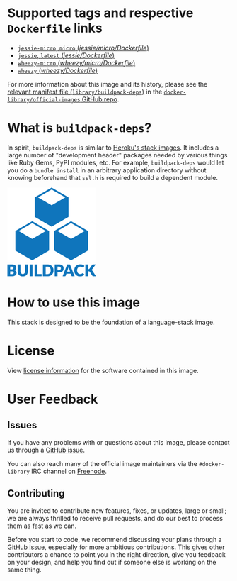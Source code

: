 # Supported tags and respective `Dockerfile` links

- [`jessie-micro`, `micro` (*jessie/micro/Dockerfile*)](https://github.com/docker-library/docker-buildpack-deps/blob/fc4bb937881466a88e408f660ce4d8ad18c11bad/jessie/micro/Dockerfile)
- [`jessie`, `latest` (*jessie/Dockerfile*)](https://github.com/docker-library/docker-buildpack-deps/blob/fc4bb937881466a88e408f660ce4d8ad18c11bad/jessie/Dockerfile)
- [`wheezy-micro` (*wheezy/micro/Dockerfile*)](https://github.com/docker-library/docker-buildpack-deps/blob/fc4bb937881466a88e408f660ce4d8ad18c11bad/wheezy/micro/Dockerfile)
- [`wheezy` (*wheezy/Dockerfile*)](https://github.com/docker-library/docker-buildpack-deps/blob/fc4bb937881466a88e408f660ce4d8ad18c11bad/wheezy/Dockerfile)

For more information about this image and its history, please see the [relevant
manifest file
(`library/buildpack-deps`)](https://github.com/docker-library/official-images/blob/master/library/buildpack-deps)
in the [`docker-library/official-images` GitHub
repo](https://github.com/docker-library/official-images).

# What is `buildpack-deps`?

In spirit, `buildpack-deps` is similar to [Heroku's stack
images](https://github.com/heroku/stack-images/blob/master/bin/cedar.sh). It
includes a large number of "development header" packages needed by various
things like Ruby Gems, PyPI modules, etc. For example, `buildpack-deps` would
let you do a `bundle install` in an arbitrary application directory without
knowing beforehand that `ssl.h` is required to build a dependent module.

![logo](https://raw.githubusercontent.com/docker-library/docs/master/buildpack-deps/logo.png)

# How to use this image

This stack is designed to be the foundation of a language-stack image.

<!-- TODO: add an example -->

# License

View [license information](https://www.debian.org/social_contract#guidelines)
for the software contained in this image.

# User Feedback

## Issues

If you have any problems with or questions about this image, please contact us
 through a [GitHub issue](https://github.com/docker-library/buildpack-deps/issues).

You can also reach many of the official image maintainers via the
`#docker-library` IRC channel on [Freenode](https://freenode.net).

## Contributing

You are invited to contribute new features, fixes, or updates, large or small;
we are always thrilled to receive pull requests, and do our best to process them
as fast as we can.

Before you start to code, we recommend discussing your plans 
through a [GitHub issue](https://github.com/docker-library/buildpack-deps/issues), especially for more ambitious
contributions. This gives other contributors a chance to point you in the right
direction, give you feedback on your design, and help you find out if someone
else is working on the same thing.
